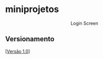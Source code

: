 # miniprojetos

<p style="display:block; text-align: center;">Login Screen</p>

## Versionamento
[<a href="https://jamesleme.github.io/miniprojetos/login-screen/">Versão 1.0</a>]
